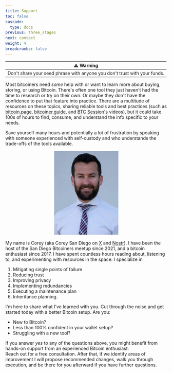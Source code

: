 ```yaml
---
title: Support
toc: false
cascade:
  type: docs
previous: three_stages
next: contact
weight: 4
breadcrumbs: false
---
```


|⚠️ Warning|
|-|
|Don't share your seed phrase with anyone you don't trust with your funds.|

Most bitcoiners need _some_ help with or want to learn more about buying, storing, or using Bitcoin. There's often one tool they just haven't had the time to research or try on their own. Or maybe they don't have the confidence to put that feature into practice. There are a multitude of resources on these topics, sharing reliable tools and best practices (such as [bitcoin.page](bitcoin.page), [bitcoiner.guide](bitcoiner.guide), and [BTC Session's](https://www.youtube.com/c/btcsessions) videos), but it could take 100s of hours to find, consume, and understand the info specific to your needs. 

Save yourself many hours and potentially a lot of frustration by speaking with someone experienced with self-custody and who understands the trade-offs of the tools available. 

<center>
  <img src="https://raw.githubusercontent.com/inpharmaticist/beta/refs/heads/main/content/about/headshot.jpeg" alt="Corey" width="200"/>
</center>

My name is Corey (aka Corey San Diego on [X](twitter.com/inpharmaticist) and [Nostr](https://primal.net/p/npub1c0r3ytrr4afgrlhrhyec6y9wvkckdllx7ul3cfevtsgjqcrhx8tsdzqs7w)). I have been the host of the San Diego Bitcoiners meetup since 2021, and a bitcoin enthusiast since 2017. I have spent countless hours reading about, listening to, and experimenting with resources in the space. 
I specialize in
1. Mitigating single points of failure
2. Reducing trust
3. Improving privacy
4. Implementing redundancies
5. Executing a maintenance plan
6. Inheritance planning.

I'm here to share what I've learned with you. Cut through the noise and get started today with a better Bitcoin setup. Are you: 
* New to Bitcoin?
* Less than 100% confident in your wallet setup?
* Struggling with a new tool?

If you answer _yes_ to any of the questions above, you might benefit from hands-on support from an experienced Bitcoin enthusiast.  
Reach out for a free consultation. After that, if we identify areas of improvement I will propose recommended changes, walk you through execution, and be there for you afterward if you have further questions.
  </iframe>
</center>
